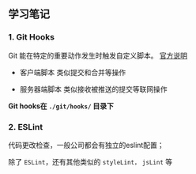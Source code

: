 ## 学习笔记

### 1. Git Hooks
Git 能在特定的重要动作发生时触发自定义脚本。 [官方说明](https://git-scm.com/book/zh/v2/%E8%87%AA%E5%AE%9A%E4%B9%89-Git-Git-%E9%92%A9%E5%AD%90)

- 客户端脚本
  类似提交和合并等操作

- 服务器端脚本
  类似接收被推送的提交等联网操作


**Git hooks在 `./git/hooks/` 目录下**

### 2. ESLint
代码更改检查，一般公司都会有独立的eslint配置；

除了 `ESLint`，还有其他类似的 `styleLint，` `jsLint` 等
